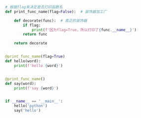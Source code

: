 
<BlogInfo id="807" title="8.含有参数的装饰器" author="白日梦想猿" pv=0 read_times=0 pre_cost_time="0分20秒" category="函数装饰器和闭包" tag_list="['函数装饰器和闭包']" create_time="2022.03.21 20:15:53" update_time="2022.03.22 18:29:38" />

```python
# 根据flag来决定是否打印函数名
def print_func_name(flag=False):  # 装饰器加工厂

    def decorate(func):  # 真正的装饰器
        if flag:
            print(f'因为flag=True，所以打印了{func.__name__}')
        return func

    return decorate


@print_func_name(flag=True)
def hello(word):
    print(f'hello {word}')


@print_func_name()
def say(word):
    print(f'say {word}')


if __name__ == '__main__':
    hello('python')
    say('hello')

```
